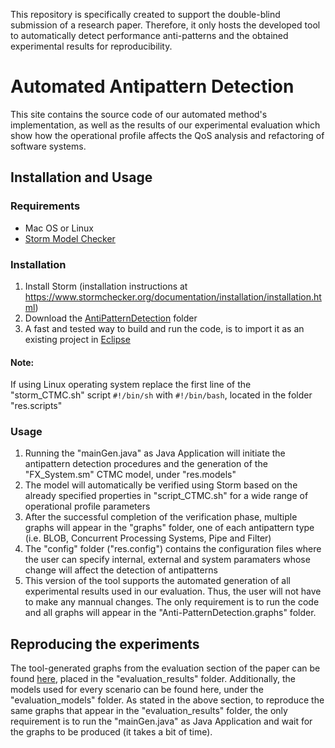 This repository is specifically created to support the double-blind submission of a research paper. Therefore, it only hosts the developed tool to automatically detect performance anti-patterns and the obtained experimental results for reproducibility. 

# Automated Antipattern Detection

This site contains the source code of our automated method's implementation, as well as the results of our experimental evaluation which show how the operational profile affects the QoS analysis and refactoring of software systems.

## Installation and Usage

### Requirements
* Mac OS or Linux
* [Storm Model Checker](https://www.stormchecker.org/)

### Installation
1. Install Storm (installation instructions at https://www.stormchecker.org/documentation/installation/installation.html)
2. Download the [AntiPatternDetection](https://github.com/Fase20/automated-antipattern-detection) folder
3. A fast and tested way to build and run the code, is to import it as an existing project in [Eclipse](https://www.eclipse.org/downloads/)

#### Note:
If using Linux operating system replace the first line of the "storm_CTMC.sh" script ```#!/bin/sh``` with ```#!/bin/bash```, located in the folder "res.scripts"

### Usage
1. Running the "mainGen.java" as Java Application will initiate the antipattern detection procedures and the generation of the "FX_System.sm" CTMC model, under "res.models" 
2. The model will automatically be verified using Storm based on the already specified properties in "script_CTMC.sh" for a wide range of operational profile parameters 
3. After the successful completion of the verification phase, multiple graphs will appear in the "graphs" folder, one of each antipattern type (i.e. BLOB, Concurrent Processing Systems, Pipe and Filter) 
4. The "config" folder ("res.config") contains the configuration files where the user can specify internal, external and system paramaters whose change will affect the detection of antipatterns
5. This version of the tool supports the automated generation of all experimental results used in our evaluation. Thus, the user will not have to make any mannual changes. The only requirement is to run the code and all graphs will appear in the "Anti-PatternDetection.graphs" folder.

## Reproducing the experiments
The tool-generated graphs from the evaluation section of the paper can be found [here](https://github.com/Fase20/automated-antipattern-detection/tree/master/evaluation_results), placed in the "evaluation_results" folder. Additionally, the models used for every scenario can be found here, under the "evaluation_models" folder. As stated in the above section, to reproduce the same graphs that appear in the "evaluation_results" folder, the only requirement is to run the "mainGen.java" as Java Application and wait for the graphs to be produced (it takes a bit of time).
